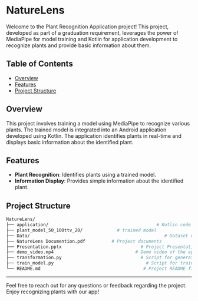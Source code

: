 # NatureLens

Welcome to the Plant Recognition Application project! This project, developed as part of a graduation requirement, leverages the power of MediaPipe for model training and Kotlin for application development to recognize plants and provide basic information about them.

## Table of Contents
- [Overview](#Overview)
- [Features](#features)
- [Project Structure](#project-structure)

## Overview

This project involves training a model using MediaPipe to recognize various plants. The trained model is integrated into an Android application developed using Kotlin. The application identifies plants in real-time and displays basic information about the identified plant. 

## Features

- **Plant Recognition**: Identifies plants using a trained model.
- **Information Display**: Provides simple information about the identified plant.

## Project Structure

```bash
NatureLens/
├── application/                                         # Kotlin code for the Android application
├── plant_model_50_100ttv_20/             # trained model
├── Data/                                                   # Dataset used
├── NatureLens Documention.pdf          # Project documents
├── Presentation.pptx                              # Project Presentation
├── demo_video.mp4                               # Demo video of the application
├── transformation.py                              # Script for generating images from dataset
├── train_model.py                                   # Script for training the model
└── README.md                                       # Project README file
```
---

Feel free to reach out for any questions or feedback regarding the project. Enjoy recognizing plants with our app!
